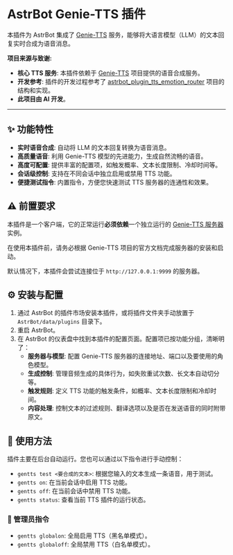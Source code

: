 # AstrBot Genie-TTS 插件

本插件为 AstrBot 集成了 [Genie-TTS](https://github.com/High-Logic/Genie-TTS) 服务，能够将大语言模型（LLM）的文本回复实时合成为语音消息。

**项目来源与致谢:**
- **核心 TTS 服务**: 本插件依赖于 [Genie-TTS](https://github.com/High-Logic/Genie-TTS) 项目提供的语音合成服务。
- **开发参考**: 插件的开发过程参考了 [astrbot_plugin_tts_emotion_router](https://github.com/muyouzhi6/astrbot_plugin_tts_emotion_router) 项目的结构和实现。
- **此项目由 AI 开发**。

---

## ✨ 功能特性

- **实时语音合成**: 自动将 LLM 的文本回复转换为语音消息。
- **高质量语音**: 利用 Genie-TTS 模型的先进能力，生成自然流畅的语音。
- **高度可配置**: 提供丰富的配置项，如触发概率、文本长度限制、冷却时间等。
- **会话级控制**: 支持在不同会话中独立启用或禁用 TTS 功能。
- **便捷测试指令**: 内置指令，方便您快速测试 TTS 服务器的连通性和效果。

## ⚠️ 前置要求

本插件是一个客户端，它的正常运行**必须依赖**一个独立运行的 [Genie-TTS 服务器](https://github.com/High-Logic/Genie-TTS)实例。

在使用本插件前，请务必根据 Genie-TTS 项目的官方文档完成服务器的安装和启动。

默认情况下，本插件会尝试连接位于 `http://127.0.0.1:9999` 的服务器。

## ⚙️ 安装与配置

1.  通过 AstrBot 的插件市场安装本插件，或将插件文件夹手动放置于 `AstrBot/data/plugins` 目录下。
2.  重启 AstrBot。
3.  在 AstrBot 的仪表盘中找到本插件的配置页面。配置项已按功能分组，清晰明了：
    - **服务器与模型**: 配置 Genie-TTS 服务器的连接地址、端口以及要使用的角色模型。
    - **生成控制**: 管理音频生成的具体行为，如失败重试次数、长文本自动切分等。
    - **触发规则**: 定义 TTS 功能的触发条件，如概率、文本长度限制和冷却时间。
    - **内容处理**: 控制文本的过滤规则、翻译选项以及是否在发送语音的同时附带原文。

## 🚀 使用方法

插件主要在后台自动运行。您也可以通过以下指令进行手动控制：

- `gentts test <要合成的文本>`: 根据您输入的文本生成一条语音，用于测试。
- `gentts on`: 在当前会话中启用 TTS 功能。
- `gentts off`: 在当前会话中禁用 TTS 功能。
- `gentts status`: 查看当前 TTS 插件的运行状态。

### 👑 管理员指令

- `gentts globalon`: 全局启用 TTS（黑名单模式）。
- `gentts globaloff`: 全局禁用 TTS（白名单模式）。
